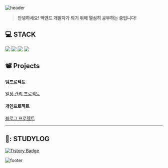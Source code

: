 ![header](https://capsule-render.vercel.app/api?color=timeGradient&height=150&type=waving&text=ByungChang%'s%_Github&fontSize=40&animation=fadeIn)



> **안녕하세요! 백엔드 개발자가 되기 위해 열심히 공부하는 중입니다!**
                                   








 ## :computer: STACK

<img src="https://img.shields.io/badge/java-007396?style=for-the-badge&logo=java&logoColor=white"> <img src="https://img.shields.io/badge/spring-6DB33F?style=for-the-badge&logo=spring&logoColor=white"> <img src="https://img.shields.io/badge/springboot-green?style=for-the-badge&logo=springboot&logoColor=6DB33F"/> 
<img src="https://img.shields.io/badge/mysql-4479A1?style=for-the-badge&logo=mysql&logoColor=white">


## 📽 Projects
#### 팀프로젝트
[일정 관리 프로젝트](https://github.com/MiniProject-2/need-more-task-be)
#### 개인프로젝트
[블로그 프로젝트](https://github.com/KORYEcan/yeblog)

* * * 
## 📝: STUDYLOG
[![Tistory Badge](https://img.shields.io/badge/tistory-000000?style=for-the-badge&logo=tistory&logoColor=white&color=orange)](https://proye.tistory.com/)

![footer](https://capsule-render.vercel.app/api?color=timeGradient&height=35&type=soft)
